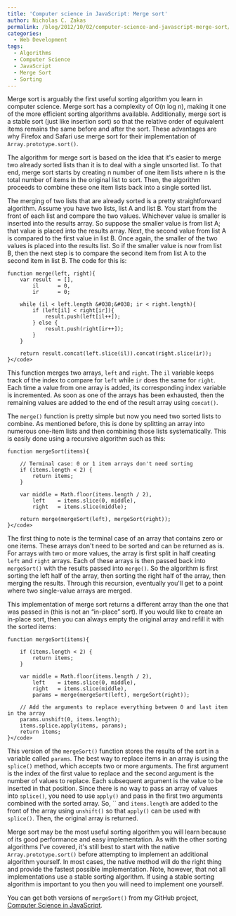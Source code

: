 ```yaml
---
title: 'Computer science in JavaScript: Merge sort'
author: Nicholas C. Zakas
permalink: /blog/2012/10/02/computer-science-and-javascript-merge-sort/
categories:
  - Web Development
tags:
  - Algorithms
  - Computer Science
  - JavaScript
  - Merge Sort
  - Sorting
---
```

Merge sort is arguably the first useful sorting algorithm you learn in computer science. Merge sort has a complexity of O(n log n), making it one of the more efficient sorting algorithms available. Additionally, merge sort is a stable sort (just like insertion sort) so that the relative order of equivalent items remains the same before and after the sort. These advantages are why Firefox and Safari use merge sort for their implementation of `Array.prototype.sort()`.

The algorithm for merge sort is based on the idea that it's easier to merge two already sorted lists than it is to deal with a single unsorted list. To that end, merge sort starts by creating n number of one item lists where n is the total number of items in the original list to sort. Then, the algorithm proceeds to combine these one item lists back into a single sorted list.

The merging of two lists that are already sorted is a pretty straightforward algorithm. Assume you have two lists, list A and list B. You start from the front of each list and compare the two values. Whichever value is smaller is inserted into the results array. So suppose the smaller value is from list A; that value is placed into the results array. Next, the second value from list A is compared to the first value in list B. Once again, the smaller of the two values is placed into the results list. So if the smaller value is now from list B, then the next step is to compare the second item from list A to the second item in list B. The code for this is:

    function merge(left, right){
        var result  = [],
            il      = 0,
            ir      = 0;
    
        while (il < left.length &#038;&#038; ir < right.length){
            if (left[il] < right[ir]){
                result.push(left[il++]);
            } else {
                result.push(right[ir++]);
            }
        }
    
        return result.concat(left.slice(il)).concat(right.slice(ir));
    }</code>

This function merges two arrays, `left` and `right`. The `il` variable keeps track of the index to compare for `left` while `ir` does the same for `right`. Each time a value from one array is added, its corresponding index variable is incremented. As soon as one of the arrays has been exhausted, then the remaining values are added to the end of the result array using `concat()`.

The `merge()` function is pretty simple but now you need two sorted lists to combine. As mentioned before, this is done by splitting an array into numerous one-item lists and then combining those lists systematically. This is easily done using a recursive algorithm such as this:

    function mergeSort(items){
    
        // Terminal case: 0 or 1 item arrays don't need sorting
        if (items.length < 2) {
            return items;
        }
    
        var middle = Math.floor(items.length / 2),
            left    = items.slice(0, middle),
            right   = items.slice(middle);
    
        return merge(mergeSort(left), mergeSort(right));
    }</code>

The first thing to note is the terminal case of an array that contains zero or one items. These arrays don't need to be sorted and can be returned as is. For arrays with two or more values, the array is first split in half creating `left` and `right` arrays. Each of these arrays is then passed back into `mergeSort()` with the results passed into `merge()`. So the algorithm is first sorting the left half of the array, then sorting the right half of the array, then merging the results. Through this recursion, eventually you'll get to a point where two single-value arrays are merged.

This implementation of merge sort returns a different array than the one that was passed in (this is not an &#8220;in-place&#8221; sort). If you would like to create an in-place sort, then you can always empty the original array and refill it with the sorted items:

    function mergeSort(items){
    
        if (items.length < 2) {
            return items;
        }
    
        var middle = Math.floor(items.length / 2),
            left    = items.slice(0, middle),
            right   = items.slice(middle),
            params = merge(mergeSort(left), mergeSort(right));
        
        // Add the arguments to replace everything between 0 and last item in the array
        params.unshift(0, items.length);
        items.splice.apply(items, params);
        return items;
    }</code>

This version of the `mergeSort()` function stores the results of the sort in a variable called `params`. The best way to replace items in an array is using the `splice()` method, which accepts two or more arguments. The first argument is the index of the first value to replace and the second argument is the number of values to replace. Each subsequent argument is the value to be inserted in that position. Since there is no way to pass an array of values into `splice()`, you need to use `apply()` and pass in the first two arguments combined with the sorted array. So, `` and `items.length` are added to the front of the array using `unshift()` so that `apply()` can be used with `splice()`. Then, the original array is returned.

Merge sort may be the most useful sorting algorithm you will learn because of its good performance and easy implementation. As with the other sorting algorithms I've covered, it's still best to start with the native `Array.prototype.sort()` before attempting to implement an additional algorithm yourself. In most cases, the native method will do the right thing and provide the fastest possible implementation. Note, however, that not all implementations use a stable sorting algorithm. If using a stable sorting algorithm is important to you then you will need to implement one yourself.

You can get both versions of `mergeSort()` from my GitHub project, [Computer Science in JavaScript][1].

 [1]: http://github.com/nzakas/computer-science-in-javascript/
